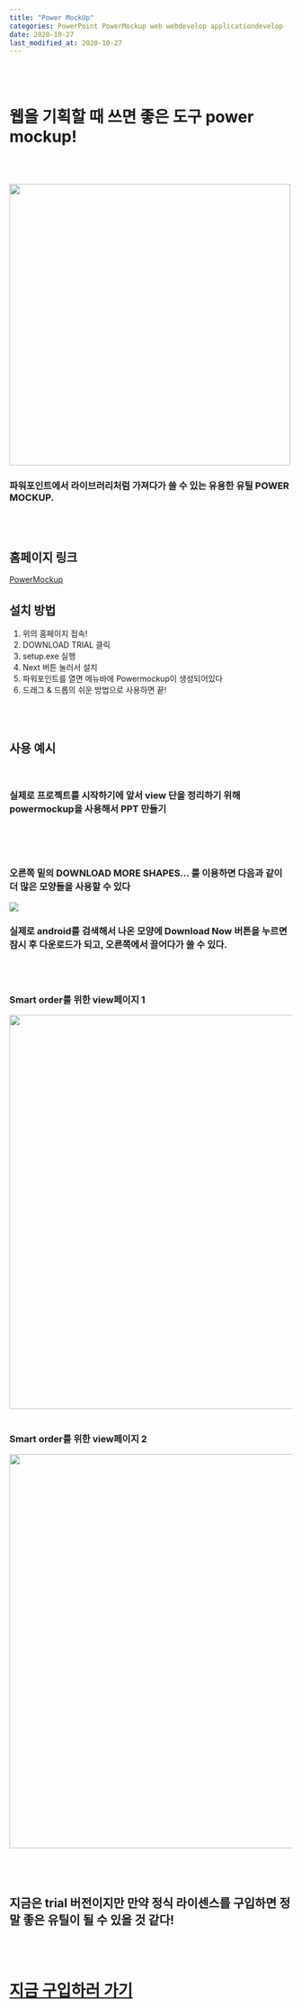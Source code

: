```yaml
---
title: "Power MockUp"
categories: PowerPoint PowerMockup web webdevelop applicationdevelop
date: 2020-10-27
last_modified_at: 2020-10-27
---
```


<br/><br/>


# 웹을 기획할 때 쓰면 좋은 도구 power mockup!

<br/><br/>

<img src="https://i.imgur.com/6bJVGJN.png" width=500>



### 파워포인트에서 라이브러리처럼 가져다가 쓸 수 있는 유용한 유틸 POWER MOCKUP.

<br/><br/>

## 홈페이지 링크

[PowerMockup](https://www.powermockup.com/)


## 설치 방법
1. 위의 홈페이지 접속!
2. DOWNLOAD TRIAL 클릭
3. setup.exe 실행
4. Next 버튼 눌러서 설치
5. 파워포인트를 열면 메뉴바에 Powermockup이 생성되어있다
6. 드래그 & 드롭의 쉬운 방법으로 사용하면 끝!

<br/><br/>


## 사용 예시
<br/>

### 실제로 프로젝트를 시작하기에 앞서 view 단을 정리하기 위해 powermockup을 사용해서 PPT 만들기
<br/><br/><br/>


### 오른쪽 밑의 DOWNLOAD MORE SHAPES... 를 이용하면 다음과 같이 더 많은 모양들을 사용할 수 있다
<img src="https://i.imgur.com/d9UH2ro.png">

### 실제로 android를 검색해서 나온 모양에 Download Now 버튼을 누르면 잠시 후 다운로드가 되고, 오른쪽에서 끌어다가 쓸 수 있다.
<br/><br/>

### Smart order를 위한 view페이지 1
<img src="https://i.imgur.com/XXae6ik.png" width=700>
<br/><br/>

### Smart order를 위한 view페이지 2
<img src="https://i.imgur.com/mXPA6wP.png" width=700>
<br/><br/><br/><br/>

## 지금은 trial 버전이지만 만약 정식 라이센스를 구입하면 정말 좋은 유틸이 될 수 있을 것 같다! 
<br/><br/>

# [지금 구입하러 가기](https://www.powermockup.com/order)